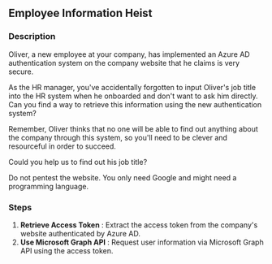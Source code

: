 ## Employee Information Heist

### Description
Oliver, a new employee at your company, has implemented an Azure AD authentication system on the company website that he claims is very secure. 

As the HR manager, you've accidentally forgotten to input Oliver's job title into the HR system when he onboarded and don't want to ask him directly. Can you find a way to retrieve this information using the new authentication system? 

Remember, Oliver thinks that no one will be able to find out anything about the company through this system, so you'll need to be clever and resourceful in order to succeed.

Could you help us to find out his job title?

Do not pentest the website. You only need Google and might need a programming language.

### Steps 
1. **Retrieve Access Token** : Extract the access token from the company's website authenticated by Azure AD. 
2. **Use Microsoft Graph API** : Request user information via Microsoft Graph API using the access token.